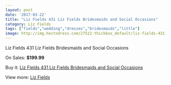 ```yaml
---
layout: post
date: '2017-03-22'
title: "Liz Fields 431 Liz Fields Bridesmaids and Social Occasions"
category: Liz Fields
tags: ["fields","wedding","dresses","bridesmaids","little"]
image: http://img.hectodress.com/27522-thickbox_default/liz-fields-431-liz-fields-bridesmaids-and-social-occasions.jpg
---
```

Liz Fields 431 Liz Fields Bridesmaids and Social Occasions

On Sales: **$199.99**
<a href="https://www.hectodress.com/liz-fields/12805-liz-fields-431-liz-fields-bridesmaids-and-social-occasions.html"><amp-img layout="responsive" width="600" height="600" src="//img.hectodress.com/27522-thickbox_default/liz-fields-431-liz-fields-bridesmaids-and-social-occasions.jpg" alt="Liz Fields 431 Liz Fields Bridesmaids and Social Occasions 0" /></a>
<a href="https://www.hectodress.com/liz-fields/12805-liz-fields-431-liz-fields-bridesmaids-and-social-occasions.html"><amp-img layout="responsive" width="600" height="600" src="//img.hectodress.com/27523-thickbox_default/liz-fields-431-liz-fields-bridesmaids-and-social-occasions.jpg" alt="Liz Fields 431 Liz Fields Bridesmaids and Social Occasions 1" /></a>

Buy it: [Liz Fields 431 Liz Fields Bridesmaids and Social Occasions](https://www.hectodress.com/liz-fields/12805-liz-fields-431-liz-fields-bridesmaids-and-social-occasions.html "Liz Fields 431 Liz Fields Bridesmaids and Social Occasions")

View more: [Liz Fields](https://www.hectodress.com/195-liz-fields "Liz Fields")